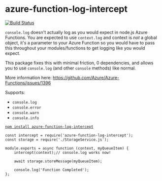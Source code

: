 # azure-function-log-intercept

[![Build Status](https://ros.visualstudio.com/Brian/_apis/build/status/BrianRosamilia.azure-function-log-intercept?branchName=master)](https://ros.visualstudio.com/Brian/_build/latest?definitionId=2&branchName=master)

`console.log` doesn't actually log as you would expect in node.js Azure Functions.  You are expected to use `context.log` and context is _not_ a global object, it's a parameter to your Azure Function so you would have to pass this throughout your modules/functions to get logging like you would expect.  

This package fixes this with minimal friction, 0 dependencies, and allows you to use `console.log` (and other `console` methods) like normal.

More information here: https://github.com/Azure/Azure-Functions/issues/1396 

Supports:

* `console.log`
* `console.error`
* `console.warn`
* `console.info`

[`npm install azure-function-log-intercept`](https://www.npmjs.com/package/azure-function-log-intercept)

```
const intercept = require('azure-function-log-intercept');
const storage = require('./StorageService.js');

module.exports = async function (context, myQueueItem) {
    intercept(context);// console.log works now!
    
    await storage.storeMessage(myQueueItem);

    console.log('Function Completed');
};
```